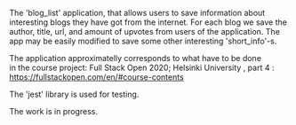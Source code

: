 The 'blog_list' application, that allows users to save information about interesting blogs they have got from the internet. 
For each blog we save the author, title, url, and amount of upvotes from users of the application. 
The app may be easily modified to save some other interesting 'short_info'-s.

The application approximatelly corresponds to what have to be done  
in the course project: 
Full Stack Open 2020; Helsinki University , part 4 : https://fullstackopen.com/en/#course-contents  

The 'jest' library is used for testing.

The work is in progress.


